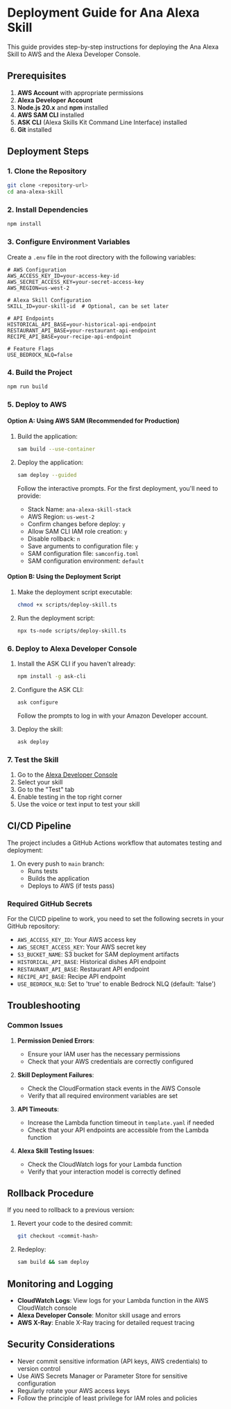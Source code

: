 # Deployment Guide for Ana Alexa Skill

This guide provides step-by-step instructions for deploying the Ana Alexa Skill to AWS and the Alexa Developer Console.

## Prerequisites

1. **AWS Account** with appropriate permissions
2. **Alexa Developer Account**
3. **Node.js 20.x** and **npm** installed
4. **AWS SAM CLI** installed
5. **ASK CLI** (Alexa Skills Kit Command Line Interface) installed
6. **Git** installed

## Deployment Steps

### 1. Clone the Repository

```bash
git clone <repository-url>
cd ana-alexa-skill
```

### 2. Install Dependencies

```bash
npm install
```

### 3. Configure Environment Variables

Create a `.env` file in the root directory with the following variables:

```env
# AWS Configuration
AWS_ACCESS_KEY_ID=your-access-key-id
AWS_SECRET_ACCESS_KEY=your-secret-access-key
AWS_REGION=us-west-2

# Alexa Skill Configuration
SKILL_ID=your-skill-id  # Optional, can be set later

# API Endpoints
HISTORICAL_API_BASE=your-historical-api-endpoint
RESTAURANT_API_BASE=your-restaurant-api-endpoint
RECIPE_API_BASE=your-recipe-api-endpoint

# Feature Flags
USE_BEDROCK_NLQ=false
```

### 4. Build the Project

```bash
npm run build
```

### 5. Deploy to AWS

#### Option A: Using AWS SAM (Recommended for Production)

1. Build the application:
   ```bash
   sam build --use-container
   ```

2. Deploy the application:
   ```bash
   sam deploy --guided
   ```
   
   Follow the interactive prompts. For the first deployment, you'll need to provide:
   - Stack Name: `ana-alexa-skill-stack`
   - AWS Region: `us-west-2`
   - Confirm changes before deploy: `y`
   - Allow SAM CLI IAM role creation: `y`
   - Disable rollback: `n`
   - Save arguments to configuration file: `y`
   - SAM configuration file: `samconfig.toml`
   - SAM configuration environment: `default`

#### Option B: Using the Deployment Script

1. Make the deployment script executable:
   ```bash
   chmod +x scripts/deploy-skill.ts
   ```

2. Run the deployment script:
   ```bash
   npx ts-node scripts/deploy-skill.ts
   ```

### 6. Deploy to Alexa Developer Console

1. Install the ASK CLI if you haven't already:
   ```bash
   npm install -g ask-cli
   ```

2. Configure the ASK CLI:
   ```bash
   ask configure
   ```
   Follow the prompts to log in with your Amazon Developer account.

3. Deploy the skill:
   ```bash
   ask deploy
   ```

### 7. Test the Skill

1. Go to the [Alexa Developer Console](https://developer.amazon.com/alexa/console/ask)
2. Select your skill
3. Go to the "Test" tab
4. Enable testing in the top right corner
5. Use the voice or text input to test your skill

## CI/CD Pipeline

The project includes a GitHub Actions workflow that automates testing and deployment:

1. On every push to `main` branch:
   - Runs tests
   - Builds the application
   - Deploys to AWS (if tests pass)

### Required GitHub Secrets

For the CI/CD pipeline to work, you need to set the following secrets in your GitHub repository:

- `AWS_ACCESS_KEY_ID`: Your AWS access key
- `AWS_SECRET_ACCESS_KEY`: Your AWS secret key
- `S3_BUCKET_NAME`: S3 bucket for SAM deployment artifacts
- `HISTORICAL_API_BASE`: Historical dishes API endpoint
- `RESTAURANT_API_BASE`: Restaurant API endpoint
- `RECIPE_API_BASE`: Recipe API endpoint
- `USE_BEDROCK_NLQ`: Set to 'true' to enable Bedrock NLQ (default: 'false')

## Troubleshooting

### Common Issues

1. **Permission Denied Errors**:
   - Ensure your IAM user has the necessary permissions
   - Check that your AWS credentials are correctly configured

2. **Skill Deployment Failures**:
   - Check the CloudFormation stack events in the AWS Console
   - Verify that all required environment variables are set

3. **API Timeouts**:
   - Increase the Lambda function timeout in `template.yaml` if needed
   - Check that your API endpoints are accessible from the Lambda function

4. **Alexa Skill Testing Issues**:
   - Check the CloudWatch logs for your Lambda function
   - Verify that your interaction model is correctly defined

## Rollback Procedure

If you need to rollback to a previous version:

1. Revert your code to the desired commit:
   ```bash
   git checkout <commit-hash>
   ```

2. Redeploy:
   ```bash
   sam build && sam deploy
   ```

## Monitoring and Logging

- **CloudWatch Logs**: View logs for your Lambda function in the AWS CloudWatch console
- **Alexa Developer Console**: Monitor skill usage and errors
- **AWS X-Ray**: Enable X-Ray tracing for detailed request tracing

## Security Considerations

- Never commit sensitive information (API keys, AWS credentials) to version control
- Use AWS Secrets Manager or Parameter Store for sensitive configuration
- Regularly rotate your AWS access keys
- Follow the principle of least privilege for IAM roles and policies
